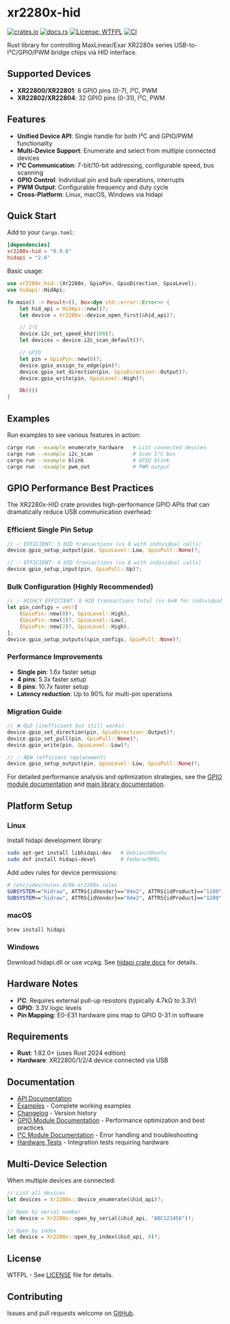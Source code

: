 # xr2280x-hid

[![crates.io](https://img.shields.io/crates/v/xr2280x-hid.svg)](https://crates.io/crates/xr2280x-hid)
[![docs.rs](https://docs.rs/xr2280x-hid/badge.svg)](https://docs.rs/xr2280x-hid)
[![License: WTFPL](https://img.shields.io/badge/License-WTFPL-brightgreen.svg)](LICENSE)
[![CI](https://github.com/tiborgats/xr2280x-hid/actions/workflows/ci.yml/badge.svg)](https://github.com/tiborgats/xr2280x-hid/actions/workflows/ci.yml)

Rust library for controlling MaxLinear/Exar XR2280x series USB-to-I²C/GPIO/PWM bridge chips via HID interface.

## Supported Devices

- **XR22800/XR22801**: 8 GPIO pins (0-7), I²C, PWM
- **XR22802/XR22804**: 32 GPIO pins (0-31), I²C, PWM

## Features

- **Unified Device API**: Single handle for both I²C and GPIO/PWM functionality
- **Multi-Device Support**: Enumerate and select from multiple connected devices
- **I²C Communication**: 7-bit/10-bit addressing, configurable speed, bus scanning
- **GPIO Control**: Individual pin and bulk operations, interrupts
- **PWM Output**: Configurable frequency and duty cycle
- **Cross-Platform**: Linux, macOS, Windows via hidapi

## Quick Start

Add to your `Cargo.toml`:

```toml
[dependencies]
xr2280x-hid = "0.9.6"
hidapi = "2.6"
```

Basic usage:

```rust
use xr2280x_hid::{Xr2280x, GpioPin, GpioDirection, GpioLevel};
use hidapi::HidApi;

fn main() -> Result<(), Box<dyn std::error::Error>> {
    let hid_api = HidApi::new()?;
    let device = Xr2280x::device_open_first(&hid_api)?;

    // I²C
    device.i2c_set_speed_khz(100)?;
    let devices = device.i2c_scan_default()?;

    // GPIO
    let pin = GpioPin::new(0)?;
    device.gpio_assign_to_edge(pin)?;
    device.gpio_set_direction(pin, GpioDirection::Output)?;
    device.gpio_write(pin, GpioLevel::High)?;

    Ok(())
}
```

## Examples

Run examples to see various features in action:

```bash
cargo run --example enumerate_hardware   # List connected devices
cargo run --example i2c_scan             # Scan I²C bus
cargo run --example blink                # GPIO blink
cargo run --example pwm_out              # PWM output
```

## GPIO Performance Best Practices

The XR2280x-HID crate provides high-performance GPIO APIs that can dramatically reduce USB communication overhead:

### Efficient Single Pin Setup
```rust
// ✅ EFFICIENT: 5 HID transactions (vs 8 with individual calls)
device.gpio_setup_output(pin, GpioLevel::Low, GpioPull::None)?;

// ✅ EFFICIENT: 4 HID transactions (vs 6 with individual calls)  
device.gpio_setup_input(pin, GpioPull::Up)?;
```

### Bulk Configuration (Highly Recommended)
```rust
// ✅ HIGHLY EFFICIENT: 6 HID transactions total (vs 8×N for individual setup)
let pin_configs = vec![
    (GpioPin::new(0)?, GpioLevel::High),
    (GpioPin::new(1)?, GpioLevel::Low),
    (GpioPin::new(2)?, GpioLevel::High),
];
device.gpio_setup_outputs(&pin_configs, GpioPull::None)?;
```

### Performance Improvements
- **Single pin**: 1.6x faster setup
- **4 pins**: 5.3x faster setup  
- **8 pins**: 10.7x faster setup
- **Latency reduction**: Up to 90% for multi-pin operations

### Migration Guide
```rust
// ❌ OLD (inefficient but still works)
device.gpio_set_direction(pin, GpioDirection::Output)?;
device.gpio_set_pull(pin, GpioPull::None)?;
device.gpio_write(pin, GpioLevel::Low)?;

// ✅ NEW (efficient replacement)
device.gpio_setup_output(pin, GpioLevel::Low, GpioPull::None)?;
```

For detailed performance analysis and optimization strategies, see the [GPIO module documentation](https://docs.rs/xr2280x-hid/latest/xr2280x_hid/gpio/index.html) and [main library documentation](https://docs.rs/xr2280x-hid/latest/xr2280x_hid/index.html#performance-architecture-and-best-practices).

## Platform Setup

### Linux
Install hidapi development library:
```bash
sudo apt-get install libhidapi-dev   # Debian/Ubuntu
sudo dnf install hidapi-devel        # Fedora/RHEL
```

Add udev rules for device permissions:
```bash
# /etc/udev/rules.d/99-xr2280x.rules
SUBSYSTEM=="hidraw", ATTRS{idVendor}=="04e2", ATTRS{idProduct}=="1100", MODE="0666"
SUBSYSTEM=="hidraw", ATTRS{idVendor}=="04e2", ATTRS{idProduct}=="1200", MODE="0666"
```

### macOS
```bash
brew install hidapi
```

### Windows
Download hidapi.dll or use vcpkg. See [hidapi crate docs](https://docs.rs/hidapi/) for details.

## Hardware Notes

- **I²C**: Requires external pull-up resistors (typically 4.7kΩ to 3.3V)
- **GPIO**: 3.3V logic levels
- **Pin Mapping**: E0-E31 hardware pins map to GPIO 0-31 in software

## Requirements

- **Rust**: 1.82.0+ (uses Rust 2024 edition)
- **Hardware**: XR22800/1/2/4 device connected via USB

## Documentation

- [API Documentation](https://docs.rs/xr2280x-hid)
- [Examples](examples/) - Complete working examples
- [Changelog](CHANGELOG.md) - Version history
- [GPIO Module Documentation](https://docs.rs/xr2280x-hid/latest/xr2280x_hid/gpio/index.html) - Performance optimization and best practices
- [I²C Module Documentation](https://docs.rs/xr2280x-hid/latest/xr2280x_hid/i2c/index.html) - Error handling and troubleshooting
- [Hardware Tests](tests/) - Integration tests requiring hardware

## Multi-Device Selection

When multiple devices are connected:

```rust
// List all devices
let devices = Xr2280x::device_enumerate(&hid_api)?;

// Open by serial number
let device = Xr2280x::open_by_serial(&hid_api, "ABC123456")?;

// Open by index
let device = Xr2280x::open_by_index(&hid_api, 0)?;
```

## License

WTFPL - See [LICENSE](LICENSE) file for details.

## Contributing

Issues and pull requests welcome on [GitHub](https://github.com/tiborgats/xr2280x-hid).
